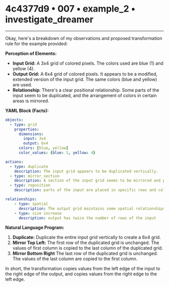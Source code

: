 # 4c4377d9 • 007 • example_2 • investigate_dreamer

---
Okay, here's a breakdown of my observations and proposed transformation rule for the example provided:

**Perception of Elements:**

*   **Input Grid:** A 3x4 grid of colored pixels. The colors used are blue (1) and yellow (4).
*   **Output Grid:** A 6x4 grid of colored pixels. It appears to be a modified, extended version of the input grid. The same colors (blue and yellow) are used.
* **Relationship**: There's a clear positional relationship. Some parts of the input seem to be duplicated, and the arrangement of colors in certain areas is mirrored.

**YAML Block (Facts):**



```yaml
objects:
  - type: grid
    properties:
      dimensions:
        input: 3x4
        output: 6x4
      colors: [blue, yellow]
      color_values: {blue: 1, yellow: 4}

actions:
  - type: duplicate
    description: The input grid appears to be duplicated vertically.
  - type: mirror_section
    description: A section of the input grid seems to be mirrored and placed in the output.
  - type: reposition
    description: parts of the input are placed in specific rows and columns in the output

relationships:
    - type: spatial
      description: The output grid maintains some spatial relationships from the input, but with modifications (duplication and mirroring).
    - type: size increase
      description: output has twice the number of rows of the input
```



**Natural Language Program:**

1.  **Duplicate:** Duplicate the entire input grid vertically to create a 6x4 grid.
2.  **Mirror Top Left:**
    The first row of the duplicated grid is unchanged.
    The values of first column is copied to the last column of the duplicated grid.
3.  **Mirror Bottom Right**
The last row of the duplicated grid is unchanged.
The values of the last column are copied to the first column.

In short, the transformation copies values from the left edge of the input to the right edge of the output, and copies values from the right edge to the left edge.

